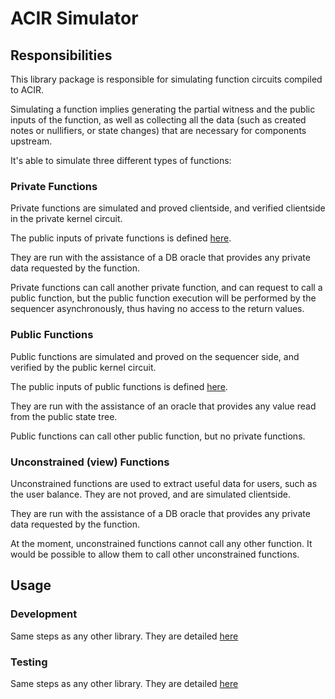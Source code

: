 # ACIR Simulator

## Responsibilities

This library package is responsible for simulating function circuits compiled to ACIR.

Simulating a function implies generating the partial witness and the public inputs of the function, as well as collecting all the data (such as created notes or nullifiers, or state changes) that are necessary for components upstream.

It's able to simulate three different types of functions:

### Private Functions

Private functions are simulated and proved clientside, and verified clientside in the private kernel circuit.

The public inputs of private functions is defined [here](../circuits.js/src/structs/private_circuit_public_inputs.ts).

They are run with the assistance of a DB oracle that provides any private data requested by the function.

Private functions can call another private function, and can request to call a public function, but the public function execution will be performed by the sequencer asynchronously, thus having no access to the return values.

### Public Functions

Public functions are simulated and proved on the sequencer side, and verified by the public kernel circuit.

The public inputs of public functions is defined [here](../circuits.js/src/structs/public_circuit_public_inputs.ts).

They are run with the assistance of an oracle that provides any value read from the public state tree.

Public functions can call other public function, but no private functions.

### Unconstrained (view) Functions

Unconstrained functions are used to extract useful data for users, such as the user balance. They are not proved, and are simulated clientside.

They are run with the assistance of a DB oracle that provides any private data requested by the function.

At the moment, unconstrained functions cannot call any other function. It would be possible to allow them to call other unconstrained functions.

## Usage

### Development

Same steps as any other library. They are detailed [here](../README.md#development)

### Testing

Same steps as any other library. They are detailed [here](../README.md#tests)
